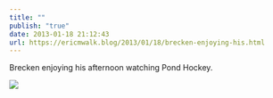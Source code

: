 ```yaml
---
title: ""
publish: "true"
date: 2013-01-18 21:12:43
url: https://ericmwalk.blog/2013/01/18/brecken-enjoying-his.html
---
```


Brecken enjoying his afternoon watching Pond Hockey.

![](https://ericmwalk.blog/uploads/2022/f3edf260e3.jpg)